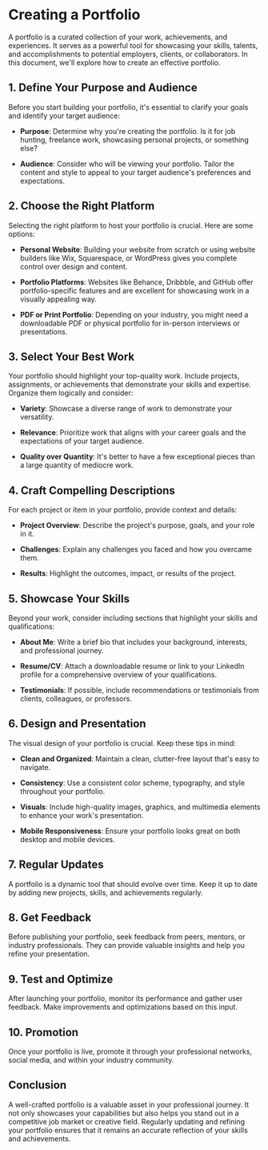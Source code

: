 # Creating a Portfolio

A portfolio is a curated collection of your work, achievements, and experiences. It serves as a powerful tool for showcasing your skills, talents, and accomplishments to potential employers, clients, or collaborators. In this document, we'll explore how to create an effective portfolio.

## **1. Define Your Purpose and Audience**

Before you start building your portfolio, it's essential to clarify your goals and identify your target audience:

- **Purpose**: Determine why you're creating the portfolio. Is it for job hunting, freelance work, showcasing personal projects, or something else?
    
- **Audience**: Consider who will be viewing your portfolio. Tailor the content and style to appeal to your target audience's preferences and expectations.
    

## **2. Choose the Right Platform**

Selecting the right platform to host your portfolio is crucial. Here are some options:

- **Personal Website**: Building your website from scratch or using website builders like Wix, Squarespace, or WordPress gives you complete control over design and content.
    
- **Portfolio Platforms**: Websites like Behance, Dribbble, and GitHub offer portfolio-specific features and are excellent for showcasing work in a visually appealing way.
    
- **PDF or Print Portfolio**: Depending on your industry, you might need a downloadable PDF or physical portfolio for in-person interviews or presentations.
    

## **3. Select Your Best Work**

Your portfolio should highlight your top-quality work. Include projects, assignments, or achievements that demonstrate your skills and expertise. Organize them logically and consider:

- **Variety**: Showcase a diverse range of work to demonstrate your versatility.
    
- **Relevance**: Prioritize work that aligns with your career goals and the expectations of your target audience.
    
- **Quality over Quantity**: It's better to have a few exceptional pieces than a large quantity of mediocre work.
    

## **4. Craft Compelling Descriptions**

For each project or item in your portfolio, provide context and details:

- **Project Overview**: Describe the project's purpose, goals, and your role in it.
    
- **Challenges**: Explain any challenges you faced and how you overcame them.
    
- **Results**: Highlight the outcomes, impact, or results of the project.
    

## **5. Showcase Your Skills**

Beyond your work, consider including sections that highlight your skills and qualifications:

- **About Me**: Write a brief bio that includes your background, interests, and professional journey.
    
- **Resume/CV**: Attach a downloadable resume or link to your LinkedIn profile for a comprehensive overview of your qualifications.
    
- **Testimonials**: If possible, include recommendations or testimonials from clients, colleagues, or professors.
    

## **6. Design and Presentation**

The visual design of your portfolio is crucial. Keep these tips in mind:

- **Clean and Organized**: Maintain a clean, clutter-free layout that's easy to navigate.
    
- **Consistency**: Use a consistent color scheme, typography, and style throughout your portfolio.
    
- **Visuals**: Include high-quality images, graphics, and multimedia elements to enhance your work's presentation.
    
- **Mobile Responsiveness**: Ensure your portfolio looks great on both desktop and mobile devices.
    

## **7. Regular Updates**

A portfolio is a dynamic tool that should evolve over time. Keep it up to date by adding new projects, skills, and achievements regularly.

## **8. Get Feedback**

Before publishing your portfolio, seek feedback from peers, mentors, or industry professionals. They can provide valuable insights and help you refine your presentation.

## **9. Test and Optimize**

After launching your portfolio, monitor its performance and gather user feedback. Make improvements and optimizations based on this input.

## **10. Promotion**

Once your portfolio is live, promote it through your professional networks, social media, and within your industry community.

## **Conclusion**

A well-crafted portfolio is a valuable asset in your professional journey. It not only showcases your capabilities but also helps you stand out in a competitive job market or creative field. Regularly updating and refining your portfolio ensures that it remains an accurate reflection of your skills and achievements.